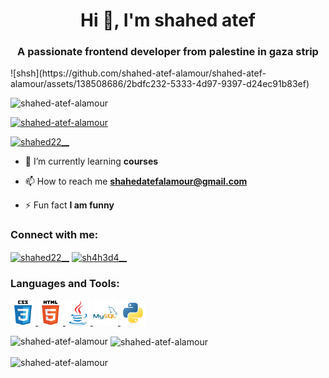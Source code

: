 <h1 align="center">Hi 👋, I'm shahed atef</h1>
<h3 align="center">A passionate frontend developer from palestine in gaza strip</h3>
![shsh](https://github.com/shahed-atef-alamour/shahed-atef-alamour/assets/138508686/2bdfc232-5333-4d97-9397-d24ec91b83ef)

<p align="left"> <img src="https://komarev.com/ghpvc/?username=shahed-atef-alamour&label=Profile%20views&color=0e75b6&style=flat" alt="shahed-atef-alamour" /> </p>

<p align="left"> <a href="https://github.com/ryo-ma/github-profile-trophy"><img src="https://github-profile-trophy.vercel.app/?username=shahed-atef-alamour" alt="shahed-atef-alamour" /></a> </p>

<p align="left"> <a href="https://twitter.com/shahed22__" target="blank"><img src="https://img.shields.io/twitter/follow/shahed22__?logo=twitter&style=for-the-badge" alt="shahed22__" /></a> </p>

- 🌱 I’m currently learning **courses**

- 📫 How to reach me **shahedatefalamour@gmail.com**

- ⚡ Fun fact **I am funny**

<h3 align="left">Connect with me:</h3>
<p align="left">
<a href="https://twitter.com/shahed22__" target="blank"><img align="center" src="https://raw.githubusercontent.com/rahuldkjain/github-profile-readme-generator/master/src/images/icons/Social/twitter.svg" alt="shahed22__" height="30" width="40" /></a>
<a href="https://instagram.com/sh4h3d4__" target="blank"><img align="center" src="https://raw.githubusercontent.com/rahuldkjain/github-profile-readme-generator/master/src/images/icons/Social/instagram.svg" alt="sh4h3d4__" height="30" width="40" /></a>
</p>

<h3 align="left">Languages and Tools:</h3>
<p align="left"> <a href="https://www.w3schools.com/css/" target="_blank" rel="noreferrer"> <img src="https://raw.githubusercontent.com/devicons/devicon/master/icons/css3/css3-original-wordmark.svg" alt="css3" width="40" height="40"/> </a> <a href="https://www.w3.org/html/" target="_blank" rel="noreferrer"> <img src="https://raw.githubusercontent.com/devicons/devicon/master/icons/html5/html5-original-wordmark.svg" alt="html5" width="40" height="40"/> </a> <a href="https://www.java.com" target="_blank" rel="noreferrer"> <img src="https://raw.githubusercontent.com/devicons/devicon/master/icons/java/java-original.svg" alt="java" width="40" height="40"/> </a> <a href="https://www.mysql.com/" target="_blank" rel="noreferrer"> <img src="https://raw.githubusercontent.com/devicons/devicon/master/icons/mysql/mysql-original-wordmark.svg" alt="mysql" width="40" height="40"/> </a> <a href="https://www.python.org" target="_blank" rel="noreferrer"> <img src="https://raw.githubusercontent.com/devicons/devicon/master/icons/python/python-original.svg" alt="python" width="40" height="40"/> </a> </p>

<p><img align="left" src="https://github-readme-stats.vercel.app/api/top-langs?username=shahed-atef-alamour&show_icons=true&locale=en&layout=compact" alt="shahed-atef-alamour" /></p>

<p>&nbsp;<img align="center" src="https://github-readme-stats.vercel.app/api?username=shahed-atef-alamour&show_icons=true&locale=en" alt="shahed-atef-alamour" /></p>

<p><img align="center" src="https://github-readme-streak-stats.herokuapp.com/?user=shahed-atef-alamour&" alt="shahed-atef-alamour" /></p>
